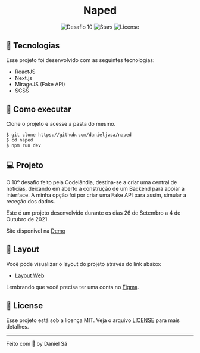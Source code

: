 <h1 align="center">
  Naped
</h1>

<p align="center">
  <img src="https://img.shields.io/static/v1?label=Desafio&message=10&color=8257E5&labelColor=000000" alt="Desafio 10" />
  
  <img src="https://img.shields.io/github/stars/danieljvsa/naped?label=stars&message=MIT&color=8257E5&labelColor=000000" alt="Stars">

  <img  src="https://img.shields.io/static/v1?label=license&message=MIT&color=8257E5&labelColor=000000" alt="License">   
</p>

## 🧪 Tecnologias

Esse projeto foi desenvolvido com as seguintes tecnologias:

- ReactJS
- Next.js
- MirageJS (Fake API)
- SCSS

## 🚀 Como executar

Clone o projeto e acesse a pasta do mesmo.

```bash
$ git clone https://github.com/danieljvsa/naped
$ cd naped
$ npm run dev
```

## 💻 Projeto

O 10º desafio feito pela Codelândia, destina-se a criar uma central de noticias, deixando em aberto a construção de um Backend para apoiar a interface. 
A minha opção foi por criar uma Fake API para assim, simular a receção dos dados.

Este é um projeto desenvolvido durante os dias 26 de Setembro a 4 de Outubro de 2021.

Site disponivel na [Demo](https://naped-rbzg89myq-darko875.vercel.app/)

## 🔖 Layout

Você pode visualizar o layout do projeto através do link abaixo:

- [Layout Web](https://www.figma.com/file/Yb9IBH56g7T1hdIyZ3BMNO/Desafios---Codel%C3%A2ndia?node-id=15409%3A2) 

Lembrando que você precisa ter uma conta no [Figma](http://figma.com/).

## 📝 License

Esse projeto está sob a licença MIT. Veja o arquivo [LICENSE](LICENSE.md) para mais detalhes.

---

Feito com 💜 by Daniel Sá 

